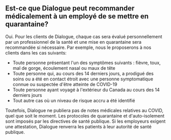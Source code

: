 ## Est-ce que Dialogue peut recommander médicalement à un employé de se mettre en quarantaine?

Oui. Pour les clients de Dialogue, chaque cas sera évalué personnellement par un professionnel de la santé et une mise en quarantaine sera recommandée si nécessaire. Par exemple, nous le proposerons à nos clients dans les cas suivants:

- Toute personne présentant l'un des symptômes suivants : fièvre, toux, mal de gorge, écoulement nasal ou maux de tête
- Toute personne qui, au cours des 14 derniers jours, a prodigué des soins ou a été en contact étroit avec une personne symptomatique connue ou suspectée d'être atteinte de COVID-19
- Toute personne ayant voyagé à l'extérieur du Canada au cours des 14 derniers jours
- Tout autre cas où un niveau de risque accru a été identifié

Toutefois, Dialogue ne publiera pas de notes médicales relatives au COVID, quel que soit le moment. Les protocoles de quarantaine et d'auto-isolement sont imposés par les directives de santé publique. Si les employeurs exigent une attestation, Dialogue renverra les patients à leur autorité de santé publique.
